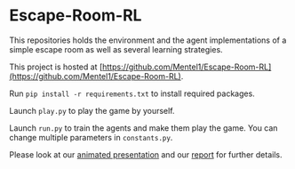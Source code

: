 # Escape-Room-RL
This repositories holds the environment and the agent implementations of a simple escape room as well as several learning strategies.

This project is hosted at [https://github.com/Mentel1/Escape-Room-RL](https://github.com/Mentel1/Escape-Room-RL).

Run ```pip install -r requirements.txt``` to install required packages.

Launch `play.py` to play the game by yourself.

Launch `run.py` to train the agents and make them play the game. You can change multiple parameters in `constants.py`.

Please look at our [animated presentation](Slideshow_Escape_Room_Project.ppsx) and our [report](Report_Escape_Room_Project.pdf) for further details.
